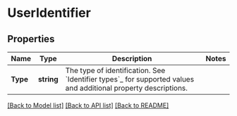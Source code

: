 # UserIdentifier

## Properties

Name | Type | Description | Notes
------------ | ------------- | ------------- | -------------
**Type** | **string** | The type of identification.  See &#x60;Identifier types&#x60;_ for supported values and additional property descriptions. | 

[[Back to Model list]](../README.md#documentation-for-models) [[Back to API list]](../README.md#documentation-for-api-endpoints) [[Back to README]](../README.md)


